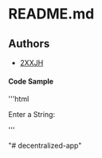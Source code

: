 # README.md

## Authors
- [2XXJH](https://github.com/2XXJH "2XXJH")

#### Code Sample
'''html
    <html>
        <body>
            <p>
            Enter a String:
            <p>
        </body>
    </html>
'''

"# decentralized-app" 
